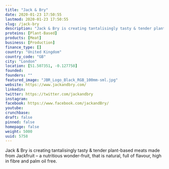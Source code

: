 ```yaml
---
title: "Jack & Bry"
date: 2020-01-23 17:50:55
lastmod: 2020-01-23 17:50:55
slug: /jack-bry
description: "Jack & Bry is creating tantalisingly tasty & tender plant-based meats made from Jackfruit – a nutritious wonder-fruit, that is natural, full of flavour, high in fibre and palm oil free. ​"
proteins: [Plant-Based]
products: [Meat]
business: [Production]
finance_type: []
country: "United Kingdom"
country_code: "GB"
city: "London"
location: [51.507351, -0.127758]
founded: 
founders: ""
featured_image: "JBR_Logo_Black_RGB_100mm-sml.jpg"
website: https://www.jackandbry.com/
linkedin: 
twitter: https://twitter.com/jackandbry
instagram: 
facebook: https://www.facebook.com/jackandBry/
youtube: 
crunchbase: 
draft: false
pinned: false
homepage: false
weight: 5000
uuid: 5758
---
```

Jack & Bry is creating tantalisingly tasty & tender plant-based meats made from Jackfruit – a nutritious wonder-fruit, that is natural, full of flavour, high in fibre and palm oil free. ​
